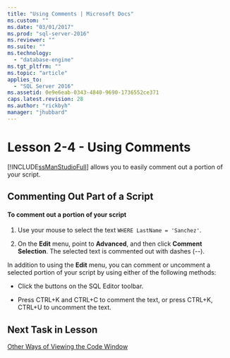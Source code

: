 ```yaml
---
title: "Using Comments | Microsoft Docs"
ms.custom: ""
ms.date: "03/01/2017"
ms.prod: "sql-server-2016"
ms.reviewer: ""
ms.suite: ""
ms.technology: 
  - "database-engine"
ms.tgt_pltfrm: ""
ms.topic: "article"
applies_to: 
  - "SQL Server 2016"
ms.assetid: 0e9e6eab-0343-4840-9690-1736552ce371
caps.latest.revision: 28
ms.author: "rickbyh"
manager: "jhubbard"
---
```

# Lesson 2-4 - Using Comments
[!INCLUDE[ssManStudioFull](../../../advanced-analytics/r-services/includes/ssmanstudiofull-md.md)] allows you to easily comment out a portion of your script.  
  
## Commenting Out Part of a Script  
  
#### To comment out a portion of your script  
  
1.  Use your mouse to select the text `WHERE LastName = 'Sanchez'`.  
  
2.  On the **Edit** menu, point to **Advanced**, and then click **Comment Selection**. The selected text is commented out with dashes (--).  
  
In addition to using the **Edit** menu, you can comment or uncomment a selected portion of your script by using either of the following methods:  
  
-   Click the buttons on the SQL Editor toolbar.  
  
-   Press CTRL+K and CTRL+C to comment the text, or press CTRL+K, CTRL+U to uncomment the text.  
  
## Next Task in Lesson  
[Other Ways of Viewing the Code Window](../../../tools/sql-server-management-studio/tutorials/lesson-2-5-other-ways-of-viewing-the-code-window.md)  
  
  
  
